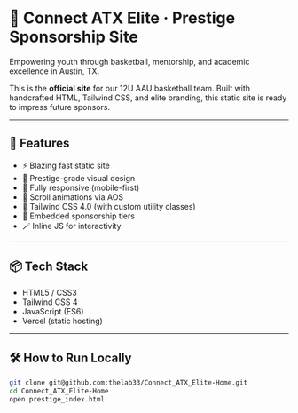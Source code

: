 # 🏀 Connect ATX Elite · Prestige Sponsorship Site

Empowering youth through basketball, mentorship, and academic excellence in Austin, TX.

This is the **official site** for our 12U AAU basketball team. Built with handcrafted HTML, Tailwind CSS, and elite branding, this static site is ready to impress future sponsors.

---

## 🚀 Features

- ⚡ Blazing fast static site
- 💎 Prestige-grade visual design
- 📱 Fully responsive (mobile-first)
- 🎯 Scroll animations via AOS
- 🎨 Tailwind CSS 4.0 (with custom utility classes)
- 🏀 Embedded sponsorship tiers
- 🪄 Inline JS for interactivity

---

## 📦 Tech Stack

- HTML5 / CSS3
- Tailwind CSS 4
- JavaScript (ES6)
- Vercel (static hosting)

---

## 🛠 How to Run Locally

```bash
git clone git@github.com:thelab33/Connect_ATX_Elite-Home.git
cd Connect_ATX_Elite-Home
open prestige_index.html

